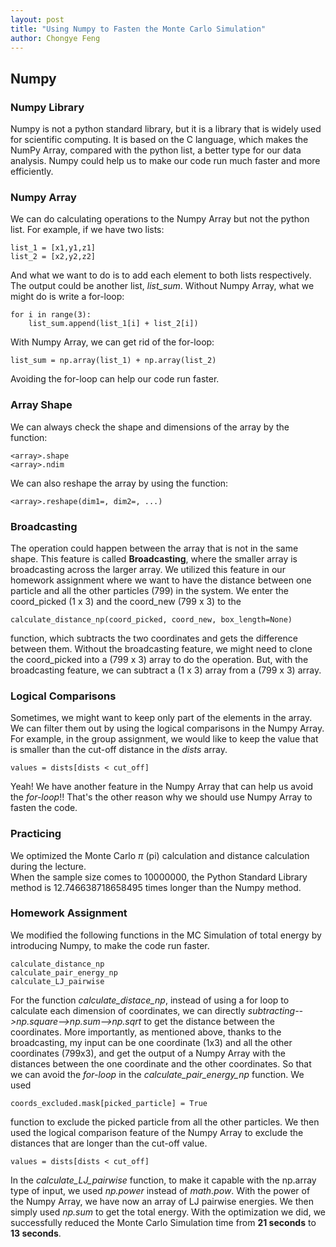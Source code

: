 ```yaml
---
layout: post
title: "Using Numpy to Fasten the Monte Carlo Simulation"
author: Chongye Feng
---
```


## Numpy

### Numpy Library

Numpy is not a python standard library, but it is a library that is widely used for scientific computing. It is based on the C language, which makes the NumPy Array, compared with the python list, a better type for our data analysis. Numpy could help us to make our code run much faster and more efficiently.

### Numpy Array

We can do calculating operations to the Numpy Array but not the python list. For example, if we have two lists:
```
list_1 = [x1,y1,z1]
list_2 = [x2,y2,z2]
```
And what we want to do is to add each element to both lists respectively. The output could be another list, *list_sum*.
Without Numpy Array, what we might do is write a for-loop:
```
for i in range(3):
    list_sum.append(list_1[i] + list_2[i])
```
With Numpy Array, we can get rid of the for-loop:
```
list_sum = np.array(list_1) + np.array(list_2)
```
Avoiding the for-loop can help our code run faster.

### Array Shape

We can always check the shape and dimensions of the array by the function:
```
<array>.shape
<array>.ndim
```
We can also reshape the array by using the function:
```
<array>.reshape(dim1=, dim2=, ...)
```

### Broadcasting

The operation could happen between the array that is not in the same shape.  This feature is called **Broadcasting**, where the smaller array is broadcasting across the larger array.
We utilized this feature in our homework assignment where we want to have the distance between one particle and all the other particles (799) in the system. We enter the coord_picked (1 x 3) and the coord_new (799 x 3) to the
```
calculate_distance_np(coord_picked, coord_new, box_length=None) 
```
function, which subtracts the two coordinates and gets the difference between them. Without the broadcasting feature, we might need to clone the coord_picked into a (799 x 3) array to do the operation. But, with the broadcasting feature, we can subtract a (1 x 3) array from a (799 x 3) array.

### Logical Comparisons

Sometimes, we might want to keep only part of the elements in the array. We can filter them out by using the logical comparisons in the Numpy Array. For example, in the group assignment, we would like to keep the value that is smaller than the cut-off distance in the *dists* array.
```
values = dists[dists < cut_off]
```
Yeah! We have another feature in the Numpy Array that can help us avoid the *for-loop*!! That's the other reason why we should use Numpy Array to fasten the code.

### Practicing

We optimized the Monte Carlo $\pi$ (pi) calculation and distance calculation during the lecture.  
When the sample size comes to 10000000, the Python Standard Library method is 12.746638718658495 times longer than the Numpy method.

### Homework Assignment

We modified the following functions in the MC Simulation of total energy by introducing Numpy, to make the code run faster.
```
calculate_distance_np
calculate_pair_energy_np
calculate_LJ_pairwise
```
For the function *calculate_distace_np*, instead of using a for loop to calculate each dimension of coordinates, we can directly *subtracting-->np.square-->np.sum-->np.sqrt* to get the distance between the coordinates. More importantly, as mentioned above, thanks to the broadcasting, my input can be one coordinate (1x3) and all the other coordinates (799x3), and get the output of a Numpy Array with the distances between the one coordinate and the other coordinates. 
So that we can avoid the *for-loop* in the *calculate_pair_energy_np* function. We used 
```
coords_excluded.mask[picked_particle] = True
```
function to exclude the picked particle from all the other particles.
We then used the logical comparison feature of the Numpy Array to exclude the distances that are longer than the cut-off value.
```
values = dists[dists < cut_off]
```
In the *calculate_LJ_pairwise* function, to make it capable with the np.array type of input, we used *np.power* instead of *math.pow*. With the power of the Numpy Array, we have now an array of LJ pairwise energies. We then simply used *np.sum* to get the total energy.
With the optimization we did, we successfully reduced the Monte Carlo Simulation time from **21 seconds** to **13 seconds**.


